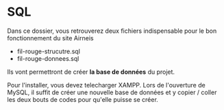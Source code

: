 # SQL

Dans ce dossier, vous retrouverez deux fichiers indispensable pour le bon fonctionnement du site Airneis
- fil-rouge-strucutre.sql
- fil-rouge-donnees.sql 

Ils vont permettront de créer **la base de données** du projet.

Pour l'installer, vous devez telecharger XAMPP. Lors de l'ouverture de MySQL, il suffit de créer une nouvelle base de données et y copier / coller les deux bouts de codes pour qu'elle puisse se créer. 
